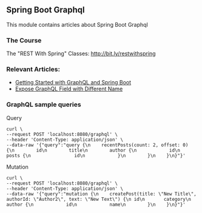 ## Spring Boot Graphql

This module contains articles about Spring Boot Graphql

### The Course
The "REST With Spring" Classes: http://bit.ly/restwithspring

### Relevant Articles:

- [Getting Started with GraphQL and Spring Boot](https://www.baeldung.com/spring-graphql)
- [Expose GraphQL Field with Different Name](https://www.baeldung.com/graphql-field-name)

### GraphQL sample queries

Query
```shell script
curl \
--request POST 'localhost:8080/graphql' \
--header 'Content-Type: application/json' \
--data-raw '{"query":"query {\n    recentPosts(count: 2, offset: 0) {\n        id\n        title\n        author {\n            id\n            posts {\n                id\n            }\n        }\n    }\n}"}'
```

Mutation
```shell script
curl \
--request POST 'localhost:8080/graphql' \
--header 'Content-Type: application/json' \
--data-raw '{"query":"mutation {\n    createPost(title: \"New Title\", authorId: \"Author2\", text: \"New Text\") {\n id\n       category\n        author {\n            id\n            name\n        }\n    }\n}"}'
```
